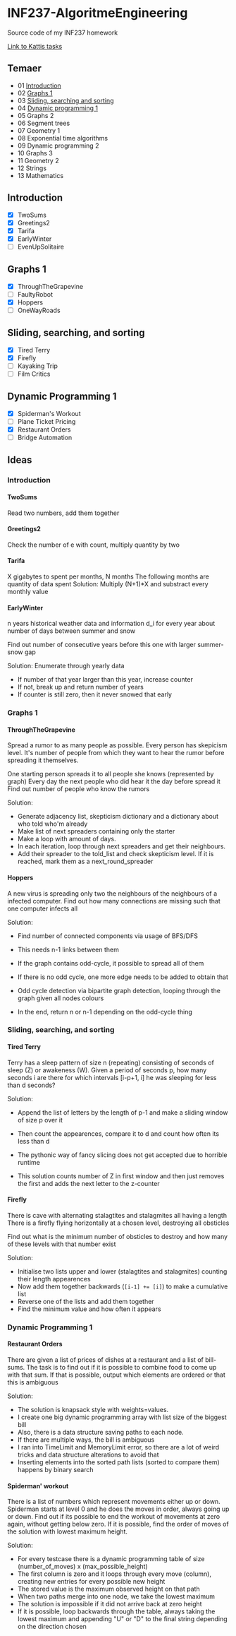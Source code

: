 # INF237-AlgoritmeEngineering 
Source code of my INF237 homework

[Link to Kattis tasks](https://uib.kattis.com/courses/INF237/spring22)

## Temaer
* 01 	[Introduction](#introduction)
* 02 	[Graphs 1](#graphs-1)
* 03 	[Sliding, searching and sorting](#sliding-searching-and-sorting)
* 04 	[Dynamic programming 1](#dynamic-programming-1)
* 05 	Graphs 2
* 06 	Segment trees
* 07 	Geometry 1
* 08 	Exponential time algorithms
* 09 	Dynamic programming 2
* 10 	Graphs 3
* 11 	Geometry 2
* 12 	Strings
* 13 	Mathematics

## Introduction
* [x] TwoSums
* [x] Greetings2
* [x] Tarifa
* [x] EarlyWinter
* [ ] EvenUpSolitaire

## Graphs 1
* [x] ThroughTheGrapevine
* [ ] FaultyRobot
* [x] Hoppers
* [ ] OneWayRoads

## Sliding, searching, and sorting 
* [x] Tired Terry
* [x] Firefly
* [ ] Kayaking Trip
* [ ] Film Critics

## Dynamic Programming 1
* [x] Spiderman's Workout
* [ ] Plane Ticket Pricing
* [x] Restaurant Orders
* [ ] Bridge Automation

## Ideas
### Introduction
#### TwoSums
Read two numbers, add them together
#### Greetings2
Check the number of e with count, multiply quantity by two
#### Tarifa
X gigabytes to spent per months, N months
The following months are quantity of data spent
Solution: Multiply (N+1)*X and substract every monthly value 
#### EarlyWinter
n years historical weather data and information d_i for every year about number of days between summer and snow

Find out number of consecutive years before this one with larger summer-snow gap
	
Solution: Enumerate through yearly data
- If number of that year larger than this year, increase counter
- If not, break up and return number of years
- If counter is still zero, then it never snowed that early

### Graphs 1
#### ThroughTheGrapevine
Spread a rumor to as many people as possible.
Every person has skepicism level.
It's number of people from which they want to hear the rumor before spreading it themselves.

One starting person spreads it to all people she knows (represented by graph)
Every day the next people who did hear it the day before spread it
Find out number of people who know the rumors

Solution:
- Generate adjacency list, skepticism dictionary and a dictionary about who told who'm already
- Make list of next spreaders containing only the starter
- Make a loop with amount of days.
- In each iteration, loop through next spreaders and get their neighbours.
- Add their spreader to the told_list and check skepticism level. If it is reached, mark them as a next_round_spreader
	
#### Hoppers
A new virus is spreading only two the neighbours of the neighbours of a infected computer.
Find out how many connections are missing such that one computer infects all
	
Solution:
- Find number of connected components via usage of BFS/DFS
- This needs n-1 links between them
- If the graph contains odd-cycle, it possible to spread all of them
- If there is no odd cycle, one more edge needs to be added to obtain that
- Odd cycle detection via bipartite graph detection, looping through the graph given all nodes colours
	
- In the end, return n or n-1 depending on the odd-cycle thing

### Sliding, searching, and sorting 

#### Tired Terry
Terry has a sleep pattern of size n (repeating) consisting of seconds of sleep (Z) or awakeness (W). Given a period of seconds p, how many seconds i are there for which intervals [i-p+1, i] he was sleeping for less than d seconds?
	
Solution:
- Append the list of letters by the length of p-1 and make a sliding window of size p over it
- Then count the appearences, compare it to d and count how often its less than d

- The pythonic way of fancy slicing does not get accepted due to horrible runtime
- This solution counts number of Z in first window and then just removes the first and adds the next letter to the z-counter

#### Firefly
There is cave with alternating stalagtites and stalagmites all having a length
There is a firefly flying horizontally at a chosen level, destroying all obsticles

Find out what is the minimum number of obsticles to destroy and how many of these levels with that number exist

Solution:
- Initialise two lists upper and lower (stalagtites and stalagmites) counting their length appearences
- Now add them together backwards (`[i-1] += [i]`) to make a cumulative list
- Reverse one of the lists and add them together
- Find the minimum value and how often it appears


### Dynamic Programming 1

#### Restaurant Orders
There are given a list of prices of dishes at a restaurant and a list of bill-sums. The task is to find out if it is possible to combine food to come up with that sum. If that is possible, output which elements are ordered or that this is ambiguous

Solution:
- The solution is knapsack style with weights=values.
- I create one big dynamic programming array with list size of the biggest bill
- Also, there is a data structure saving paths to each node.
- If there are multiple ways, the bill is ambiguous
- I ran into TimeLimit and MemoryLimit error, so there are a lot of weird tricks and data structure alterations to avoid that
- Inserting elements into the sorted path lists (sorted to compare them) happens by binary search
	
#### Spiderman' workout
There is a list of numbers which represent movements either up or down. Spiderman starts at level 0 and he does the moves in order, always going up or down. Find out if its possible to end the workout of movements at zero again, without getting below zero. If it is possible, find the order of moves of the solution with lowest maximum height.

Solution:
- For every testcase there is a dynamic programming table of size (number_of_moves) x (max_possible_height)
- The first column is zero and it loops through every move (column), creating new entries for every possible new height
- The stored value is the maximum observed height on that path
- When two paths merge into one node, we take the lowest maximum
- The solution is impossible if it did not arrive back at zero height
- If it is possible, loop backwards through the table, always taking the lowest maximum and appending "U" or "D" to the final string depending on the direction chosen